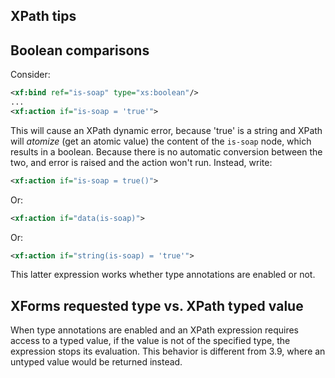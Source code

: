 ## XPath tips



## Boolean comparisons

Consider:

```xml
<xf:bind ref="is-soap" type="xs:boolean"/>
...
<xf:action if="is-soap = 'true'">
```

This will cause an XPath dynamic error, because 'true' is a string and XPath will _atomize_ (get an atomic value) the content of the `is-soap` node, which results in a boolean. Because there is no automatic conversion between the two, and error is raised and the action won't run. Instead, write:

```xml
<xf:action if="is-soap = true()">
```

Or:

```xml
<xf:action if="data(is-soap)">
```

Or:


```xml
<xf:action if="string(is-soap) = 'true'">
```

This latter expression works whether type annotations are enabled or not.

## XForms requested type vs. XPath typed value

When type annotations are enabled and an XPath expression requires access to a typed value, if the value is not of the specified type, the expression  stops its evaluation. This behavior is different from 3.9, where an untyped value would be returned instead.
